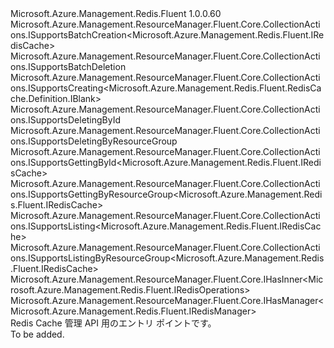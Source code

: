 <Type Name="IRedisCaches" FullName="Microsoft.Azure.Management.Redis.Fluent.IRedisCaches">
  <TypeSignature Language="C#" Value="public interface IRedisCaches : Microsoft.Azure.Management.ResourceManager.Fluent.Core.CollectionActions.ISupportsBatchCreation&lt;Microsoft.Azure.Management.Redis.Fluent.IRedisCache&gt;, Microsoft.Azure.Management.ResourceManager.Fluent.Core.CollectionActions.ISupportsBatchDeletion, Microsoft.Azure.Management.ResourceManager.Fluent.Core.CollectionActions.ISupportsCreating&lt;Microsoft.Azure.Management.Redis.Fluent.RedisCache.Definition.IBlank&gt;, Microsoft.Azure.Management.ResourceManager.Fluent.Core.CollectionActions.ISupportsDeletingById, Microsoft.Azure.Management.ResourceManager.Fluent.Core.CollectionActions.ISupportsDeletingByResourceGroup, Microsoft.Azure.Management.ResourceManager.Fluent.Core.CollectionActions.ISupportsGettingById&lt;Microsoft.Azure.Management.Redis.Fluent.IRedisCache&gt;, Microsoft.Azure.Management.ResourceManager.Fluent.Core.CollectionActions.ISupportsGettingByResourceGroup&lt;Microsoft.Azure.Management.Redis.Fluent.IRedisCache&gt;, Microsoft.Azure.Management.ResourceManager.Fluent.Core.CollectionActions.ISupportsListing&lt;Microsoft.Azure.Management.Redis.Fluent.IRedisCache&gt;, Microsoft.Azure.Management.ResourceManager.Fluent.Core.CollectionActions.ISupportsListingByResourceGroup&lt;Microsoft.Azure.Management.Redis.Fluent.IRedisCache&gt;, Microsoft.Azure.Management.ResourceManager.Fluent.Core.IHasInner&lt;Microsoft.Azure.Management.Redis.Fluent.IRedisOperations&gt;, Microsoft.Azure.Management.ResourceManager.Fluent.Core.IHasManager&lt;Microsoft.Azure.Management.Redis.Fluent.IRedisManager&gt;" />
  <TypeSignature Language="ILAsm" Value=".class public interface auto ansi abstract IRedisCaches implements class Microsoft.Azure.Management.ResourceManager.Fluent.Core.CollectionActions.ISupportsBatchCreation`1&lt;class Microsoft.Azure.Management.Redis.Fluent.IRedisCache&gt;, class Microsoft.Azure.Management.ResourceManager.Fluent.Core.CollectionActions.ISupportsBatchDeletion, class Microsoft.Azure.Management.ResourceManager.Fluent.Core.CollectionActions.ISupportsCreating`1&lt;class Microsoft.Azure.Management.Redis.Fluent.RedisCache.Definition.IBlank&gt;, class Microsoft.Azure.Management.ResourceManager.Fluent.Core.CollectionActions.ISupportsDeletingById, class Microsoft.Azure.Management.ResourceManager.Fluent.Core.CollectionActions.ISupportsDeletingByResourceGroup, class Microsoft.Azure.Management.ResourceManager.Fluent.Core.CollectionActions.ISupportsGettingById`1&lt;class Microsoft.Azure.Management.Redis.Fluent.IRedisCache&gt;, class Microsoft.Azure.Management.ResourceManager.Fluent.Core.CollectionActions.ISupportsGettingByResourceGroup`1&lt;class Microsoft.Azure.Management.Redis.Fluent.IRedisCache&gt;, class Microsoft.Azure.Management.ResourceManager.Fluent.Core.CollectionActions.ISupportsListing`1&lt;class Microsoft.Azure.Management.Redis.Fluent.IRedisCache&gt;, class Microsoft.Azure.Management.ResourceManager.Fluent.Core.CollectionActions.ISupportsListingByResourceGroup`1&lt;class Microsoft.Azure.Management.Redis.Fluent.IRedisCache&gt;, class Microsoft.Azure.Management.ResourceManager.Fluent.Core.IBeta, class Microsoft.Azure.Management.ResourceManager.Fluent.Core.IHasInner`1&lt;class Microsoft.Azure.Management.Redis.Fluent.IRedisOperations&gt;, class Microsoft.Azure.Management.ResourceManager.Fluent.Core.IHasManager`1&lt;class Microsoft.Azure.Management.Redis.Fluent.IRedisManager&gt;" />
  <TypeSignature Language="DocId" Value="T:Microsoft.Azure.Management.Redis.Fluent.IRedisCaches" />
  <TypeSignature Language="VB.NET" Value="Public Interface IRedisCaches&#xA;Implements IHasInner(Of IRedisOperations), IHasManager(Of IRedisManager), ISupportsBatchCreation(Of IRedisCache), ISupportsBatchDeletion, ISupportsCreating(Of IBlank), ISupportsDeletingById, ISupportsDeletingByResourceGroup, ISupportsGettingById(Of IRedisCache), ISupportsGettingByResourceGroup(Of IRedisCache), ISupportsListing(Of IRedisCache), ISupportsListingByResourceGroup(Of IRedisCache)" />
  <TypeSignature Language="F#" Value="type IRedisCaches = interface&#xA;    interface ISupportsCreating&lt;IBlank&gt;&#xA;    interface ISupportsListing&lt;IRedisCache&gt;&#xA;    interface ISupportsListingByResourceGroup&lt;IRedisCache&gt;&#xA;    interface ISupportsGettingByResourceGroup&lt;IRedisCache&gt;&#xA;    interface ISupportsGettingById&lt;IRedisCache&gt;&#xA;    interface ISupportsDeletingById&#xA;    interface ISupportsDeletingByResourceGroup&#xA;    interface ISupportsBatchCreation&lt;IRedisCache&gt;&#xA;    interface ISupportsBatchDeletion&#xA;    interface IBeta&#xA;    interface IHasManager&lt;IRedisManager&gt;&#xA;    interface IHasInner&lt;IRedisOperations&gt;" />
  <AssemblyInfo>
    <AssemblyName>Microsoft.Azure.Management.Redis.Fluent</AssemblyName>
    <AssemblyVersion>1.0.0.60</AssemblyVersion>
  </AssemblyInfo>
  <Interfaces>
    <Interface>
      <InterfaceName>Microsoft.Azure.Management.ResourceManager.Fluent.Core.CollectionActions.ISupportsBatchCreation&lt;Microsoft.Azure.Management.Redis.Fluent.IRedisCache&gt;</InterfaceName>
    </Interface>
    <Interface>
      <InterfaceName>Microsoft.Azure.Management.ResourceManager.Fluent.Core.CollectionActions.ISupportsBatchDeletion</InterfaceName>
    </Interface>
    <Interface>
      <InterfaceName>Microsoft.Azure.Management.ResourceManager.Fluent.Core.CollectionActions.ISupportsCreating&lt;Microsoft.Azure.Management.Redis.Fluent.RedisCache.Definition.IBlank&gt;</InterfaceName>
    </Interface>
    <Interface>
      <InterfaceName>Microsoft.Azure.Management.ResourceManager.Fluent.Core.CollectionActions.ISupportsDeletingById</InterfaceName>
    </Interface>
    <Interface>
      <InterfaceName>Microsoft.Azure.Management.ResourceManager.Fluent.Core.CollectionActions.ISupportsDeletingByResourceGroup</InterfaceName>
    </Interface>
    <Interface>
      <InterfaceName>Microsoft.Azure.Management.ResourceManager.Fluent.Core.CollectionActions.ISupportsGettingById&lt;Microsoft.Azure.Management.Redis.Fluent.IRedisCache&gt;</InterfaceName>
    </Interface>
    <Interface>
      <InterfaceName>Microsoft.Azure.Management.ResourceManager.Fluent.Core.CollectionActions.ISupportsGettingByResourceGroup&lt;Microsoft.Azure.Management.Redis.Fluent.IRedisCache&gt;</InterfaceName>
    </Interface>
    <Interface>
      <InterfaceName>Microsoft.Azure.Management.ResourceManager.Fluent.Core.CollectionActions.ISupportsListing&lt;Microsoft.Azure.Management.Redis.Fluent.IRedisCache&gt;</InterfaceName>
    </Interface>
    <Interface>
      <InterfaceName>Microsoft.Azure.Management.ResourceManager.Fluent.Core.CollectionActions.ISupportsListingByResourceGroup&lt;Microsoft.Azure.Management.Redis.Fluent.IRedisCache&gt;</InterfaceName>
    </Interface>
    <Interface>
      <InterfaceName>Microsoft.Azure.Management.ResourceManager.Fluent.Core.IHasInner&lt;Microsoft.Azure.Management.Redis.Fluent.IRedisOperations&gt;</InterfaceName>
    </Interface>
    <Interface>
      <InterfaceName>Microsoft.Azure.Management.ResourceManager.Fluent.Core.IHasManager&lt;Microsoft.Azure.Management.Redis.Fluent.IRedisManager&gt;</InterfaceName>
    </Interface>
  </Interfaces>
  <Docs>
    <summary>
            Redis Cache 管理 API 用のエントリ ポイントです。
            </summary>
    <remarks>To be added.</remarks>
  </Docs>
  <Members />
</Type>